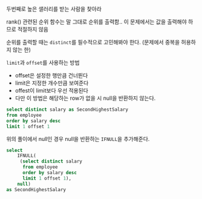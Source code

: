 두번째로 높은 샐러리를 받는 사람을 찾아라

rank() 관련된 순위 함수는 말 그대로 순위를 출력함..
이 문제에서는 값을 출력해야 하므로 적절하지 않음

순위를 출력할 때는 `distinct`를 필수적으로 고민해봐야 한다. (문제에서 중복을 허용하지 않는 한)

`limit`과 `offset`를 사용하는 방법
* offset은 설정한 행만큼 건너뛴다
* limit은 지정한 개수만큼 보여준다
* offest이 limit보다 우선 적용된다
* 다만 이 방법은 해당하는 row가 없을 시 null을 반환하지 않는다.
```sql
select distinct salary as SecondHighestSalary
from employee
order by salary desc
limit 1 offset 1
```

위의 풀이에서 null인 경우 null을 반환하는 `IFNULL`을 추가해준다.
```sql
select
    IFNULL(
     (select distinct salary
      from employee
      order by salary desc
      limit 1 offset 1),
    null)
as SecondHighestSalary
```

